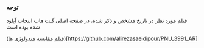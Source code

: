 #

### توجه

فیلم مورد نظر در تاریخ مشخص و ذکر شده، در صفحه اصلی گیت هاب اینجاب آپلود شده بوده است

(فیلم مقایسه متدولوژی ها)[https://github.com/alirezasaeidipour/PNU_3991_AR]
